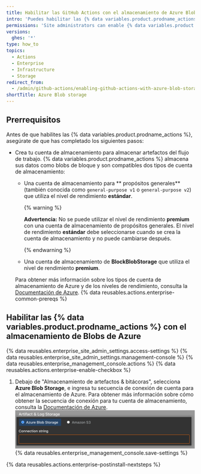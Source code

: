 ```yaml
---
title: Habilitar las GitHub Actions con el almacenamiento de Azure Blob
intro: 'Puedes habilitar las {% data variables.product.prodname_actions %} en {% data variables.product.prodname_ghe_server %} y utilizar el almacenamiento de Azure Blob para almacenar los artefactos que generen las ejecuciones de flujo de trabjo.'
permissions: 'Site administrators can enable {% data variables.product.prodname_actions %} and configure enterprise settings.'
versions:
  ghes: '*'
type: how_to
topics:
  - Actions
  - Enterprise
  - Infrastructure
  - Storage
redirect_from:
  - /admin/github-actions/enabling-github-actions-with-azure-blob-storage
shortTitle: Azure Blob storage
---
```


## Prerrequisitos

Antes de que habilites las {% data variables.product.prodname_actions %}, asegúrate de que has completado los siguientes pasos:

* Crea tu cuenta de almacenamiento para almacenar artefactos del flujo de trabajo. {% data variables.product.prodname_actions %} almacena sus datos como blobs de bloque y son compatibles dos tipos de cuenta de almacenamiento:
  * Una cuenta de almacenamiento para ** propósitos generales** (también conocida como `general-purpose v1` o `general-purpose v2`) que utiliza el nivel de rendimiento **estándar**.

    {% warning %}

    **Advertencia:** No se puede utilizar el nivel de rendimiento **premium** con una cuenta de almacenamiento de propósitos generales. El nivel de rendimiento **estándar** debe seleccionarse cuando se crea la cuenta de almacenamiento y no puede cambiarse después.

    {% endwarning %}
  * Una cuenta de almacenamiento de **BlockBlobStorage** que utiliza el nivel de rendimiento **premium**.

  Para obtener más información sobre los tipos de cuenta de almacenamiento de Azure y de los niveles de rendimiento, consulta la [Documentación de Azure](https://docs.microsoft.com/en-us/azure/storage/common/storage-account-overview?toc=/azure/storage/blobs/toc.json#types-of-storage-accounts).
{% data reusables.actions.enterprise-common-prereqs %}

## Habilitar las {% data variables.product.prodname_actions %} con el almacenamiento de Blobs de Azure

{% data reusables.enterprise_site_admin_settings.access-settings %}
{% data reusables.enterprise_site_admin_settings.management-console %}
{% data reusables.enterprise_management_console.actions %}
{% data reusables.actions.enterprise-enable-checkbox %}
1. Debajo de "Almacenamiento de artefactos & bitácoras", selecciona **Azure Blob Storage**, e ingresa tu secuencia de conexión de cuenta para el almacenamiento de Azure. Para obtener más información sobre cómo obtener la secuencia de conexión para tu cuenta de almacenamiento, consulta la [Documentación de Azure](https://docs.microsoft.com/en-us/azure/storage/common/storage-account-keys-manage?tabs=azure-portal#view-account-access-keys). ![Botón radial para seleccionar Azure Blob Storage y el campo de secuencia de conexión](/assets/images/enterprise/management-console/actions-azure-storage.png)
{% data reusables.enterprise_management_console.save-settings %}

{% data reusables.actions.enterprise-postinstall-nextsteps %}
